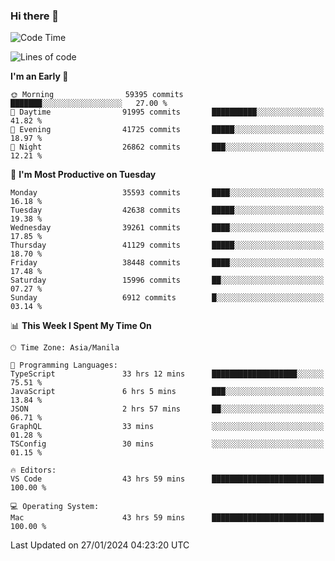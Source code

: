 ### Hi there 👋

<!--START_SECTION:waka-->
![Code Time](http://img.shields.io/badge/Code%20Time-4%2C805%20hrs%2019%20mins-blue)

![Lines of code](https://img.shields.io/badge/From%20Hello%20World%20I%27ve%20Written-104.7%20million%20lines%20of%20code-blue)

**I'm an Early 🐤** 

```text
🌞 Morning                59395 commits       ███████░░░░░░░░░░░░░░░░░░   27.00 % 
🌆 Daytime                91995 commits       ██████████░░░░░░░░░░░░░░░   41.82 % 
🌃 Evening                41725 commits       █████░░░░░░░░░░░░░░░░░░░░   18.97 % 
🌙 Night                  26862 commits       ███░░░░░░░░░░░░░░░░░░░░░░   12.21 % 
```
📅 **I'm Most Productive on Tuesday** 

```text
Monday                   35593 commits       ████░░░░░░░░░░░░░░░░░░░░░   16.18 % 
Tuesday                  42638 commits       █████░░░░░░░░░░░░░░░░░░░░   19.38 % 
Wednesday                39261 commits       ████░░░░░░░░░░░░░░░░░░░░░   17.85 % 
Thursday                 41129 commits       █████░░░░░░░░░░░░░░░░░░░░   18.70 % 
Friday                   38448 commits       ████░░░░░░░░░░░░░░░░░░░░░   17.48 % 
Saturday                 15996 commits       ██░░░░░░░░░░░░░░░░░░░░░░░   07.27 % 
Sunday                   6912 commits        █░░░░░░░░░░░░░░░░░░░░░░░░   03.14 % 
```


📊 **This Week I Spent My Time On** 

```text
🕑︎ Time Zone: Asia/Manila

💬 Programming Languages: 
TypeScript               33 hrs 12 mins      ███████████████████░░░░░░   75.51 % 
JavaScript               6 hrs 5 mins        ███░░░░░░░░░░░░░░░░░░░░░░   13.84 % 
JSON                     2 hrs 57 mins       ██░░░░░░░░░░░░░░░░░░░░░░░   06.71 % 
GraphQL                  33 mins             ░░░░░░░░░░░░░░░░░░░░░░░░░   01.28 % 
TSConfig                 30 mins             ░░░░░░░░░░░░░░░░░░░░░░░░░   01.15 % 

🔥 Editors: 
VS Code                  43 hrs 59 mins      █████████████████████████   100.00 % 

💻 Operating System: 
Mac                      43 hrs 59 mins      █████████████████████████   100.00 % 
```


 Last Updated on 27/01/2024 04:23:20 UTC
<!--END_SECTION:waka-->


<!--
**rad182/rad182** is a ✨ _special_ ✨ repository because its `README.md` (this file) appears on your GitHub profile.

Here are some ideas to get you started:

- 🔭 I’m currently working on ...
- 🌱 I’m currently learning ...
- 👯 I’m looking to collaborate on ...
- 🤔 I’m looking for help with ...
- 💬 Ask me about ...
- 📫 How to reach me: ...
- 😄 Pronouns: ...
- ⚡ Fun fact: ...
-->
